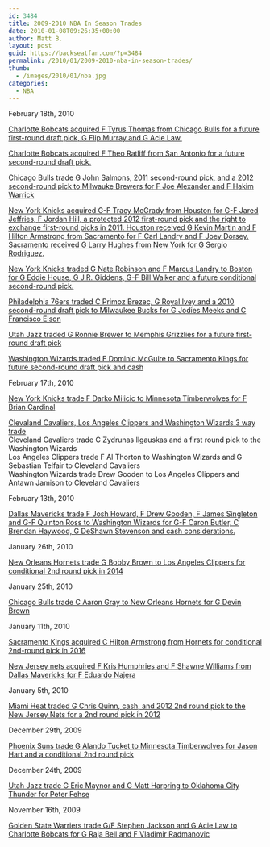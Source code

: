 ```yaml
---
id: 3484
title: 2009-2010 NBA In Season Trades
date: 2010-01-08T09:26:35+00:00
author: Matt B.
layout: post
guid: https://backseatfan.com/?p=3484
permalink: /2010/01/2009-2010-nba-in-season-trades/
thumb:
  - /images/2010/01/nba.jpg
categories:
  - NBA
---
```


<div class="entry">
  <p>
    February 18th, 2010
  </p>

  <p>
    <a href="https://www.chicagonow.com/blogs/sarah-spain/2010/02/bulls-trade-tyrus-thomas-to-bobcats-send-john-salmons-to-bucks.html">Charlotte Bobcats acquired F Tyrus Thomas from Chicago Bulls for a future first-round draft pick, G Flip Murray and G Acie Law. </a>
  </p>

  <p>
    <a href="https://www.mysanantonio.com/sports/spurs/84754662.html">Charlotte Bobcats acquired F Theo Ratliff from San Antonio for a future second-round draft pick.</a>
  </p>

  <p>
    <a href="https://www.chicagonow.com/blogs/sarah-spain/2010/02/bulls-trade-tyrus-thomas-to-bobcats-send-john-salmons-to-bucks.html">Chicago Bulls trade G John Salmons, 2011 second-round pick, and a 2012 second-round pick to Milwauke Brewers for F Joe Alexander and F Hakim Warrick</a>
  </p>

  <p>
    <a href="https://www.nytimes.com/2010/02/19/sports/basketball/19mcgrady.html">New York Knicks acquired G-F Tracy McGrady from Houston for G-F Jared Jeffries, F Jordan Hill, a protected 2012 first-round pick and the right to exchange first-round picks in 2011. Houston received G Kevin Martin and F Hilton Armstrong from Sacramento for F Carl Landry and F Joey Dorsey. Sacramento received G Larry Hughes from New York for G Sergio Rodriguez. </a>
  </p>

  <p>
    <a href="https://sports.espn.go.com/boston/nba/news/story?id=4924052">New York Knicks traded G Nate Robinson and F Marcus Landry to Boston for G Eddie House, G J.R. Giddens, G-F Bill Walker and a future conditional second-round pick.</a>
  </p>

  <p>
    <a href="https://www.philly.com/philly/sports/sixers/84762967.html">Philadelphia 76ers traded C Primoz Brezec, G Royal Ivey and a 2010 second-round draft pick to Milwaukee Bucks for G Jodies Meeks and C Francisco Elson</a>
  </p>

  <p>
    <a href="https://sports.espn.go.com/nba/news/story?id=4925339">Utah Jazz traded G Ronnie Brewer to Memphis Grizzlies for a future first-round draft pick</a>
  </p>

  <p>
    <a href="https://www.nba.com/wizards/news/mcguire_100219.html">Washington Wizards traded F Dominic McGuire to Sacramento Kings for future second-round draft pick and cash</a>
  </p>

  <p>
    February 17th, 2010
  </p>

  <p>
    <a href="https://www.twincities.com/sports/ci_14421520?nclick_check=1">New York Knicks trade F Darko Milicic to Minnesota Timberwolves for F Brian Cardinal</a>
  </p>

  <p>
    <a href="https://sports.espn.go.com/nba/news/story?id=4922833">Clevaland Cavaliers, Los Angeles Clippers and Washington Wizards 3 way trade</a><br /> Cleveland Cavaliers trade C Zydrunas Ilgauskas and a first round pick to the Washington Wizards<br /> Los Angeles Clippers trade F Al Thorton to Washington Wizards and G Sebastian Telfair to Cleveland Cavaliers<br /> Washington Wizards trade Drew Gooden to Los Angeles Clippers and Antawn Jamison to Cleveland Cavaliers
  </p>

  <p>
    February 13th, 2010
  </p>

  <p>
    <a href="https://sports.yahoo.com/nba/news?slug=ap-wizards-maverickstrade">Dallas Mavericks trade F Josh Howard, F Drew Gooden, F James Singleton and G-F Quinton Ross to Washington Wizards for G-F Caron Butler, C Brendan Haywood, G DeShawn Stevenson and cash considerations.</a>
  </p>

  <p>
    January 26th, 2010
  </p>

  <p>
    <a href="https://www.usatoday.com/sports/basketball/nba/2010-01-26-hornets-clippers-trade_N.htm">New Orleans Hornets trade G Bobby Brown to Los Angeles Clippers for conditional 2nd round pick in 2014</a>
  </p>

  <p>
    January 25th, 2010
  </p>

  <p>
    <a href="https://nbcsports.msnbc.com/id/35064085/ns/sports-player_news/">Chicago Bulls trade C Aaron Gray to New Orleans Hornets for G Devin Brown</a>
  </p>

  <p>
    January 11th, 2010
  </p>

  <p>
    <a href="https://sports.yahoo.com/nba/blog/ball_dont_lie/post/-Net-reaction-Hornets-Kings-trade?urn=nba,213099">Sacramento Kings acquired C Hilton Armstrong from Hornets for conditional 2nd-round pick in 2016</a>
  </p>

  <p>
    <a href="https://www.insidehoops.com/blog/?p=5246">New Jersey nets acquired F Kris Humphries and F Shawne Williams from Dallas Mavericks for F Eduardo Najera</a>
  </p>

  <p>
    January 5th, 2010
  </p>

  <p>
    <a href="https://sports.espn.go.com/nba/news/story?id=4799178">Miami Heat traded G Chris Quinn, cash, and 2012 2nd round pick to the New Jersey Nets for a 2nd round pick in 2012</a>
  </p>

  <p>
    December 29th, 2009
  </p>

  <p>
    <a href="https://www.azcentral.com/sports/suns/articles/2009/12/29/20091229-suns-alando-tucker-trade.html">Phoenix Suns trade G Alando Tucket to Minnesota Timberwolves for Jason Hart and a conditional 2nd round pick</a>
  </p>

  <p>
    December 24th, 2009
  </p>

  <p>
    <a href="https://sports.espn.go.com/nba/news/story?id=4766058">Utah Jazz trade G Eric Maynor and G Matt Harpring to Oklahoma City Thunder for Peter Fehse</a>
  </p>

  <p>
    November 16th, 2009
  </p>

  <p>
    <a href="https://sports.espn.go.com/nba/news/story?id=4659552">Golden State Warriers trade G/F Stephen Jackson and G Acie Law to Charlotte Bobcats for G Raja Bell and F Vladimir Radmanovic</a>
  </p>
</div>
